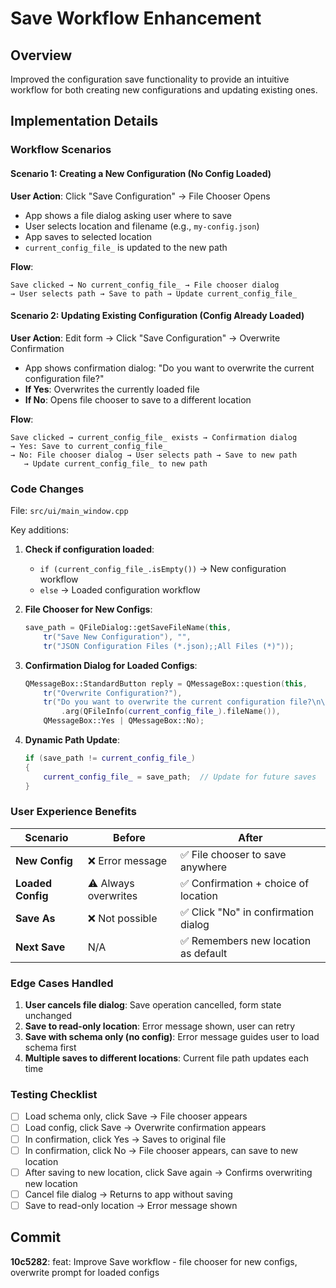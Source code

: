 # Save Workflow Enhancement

## Overview
Improved the configuration save functionality to provide an intuitive workflow for both creating new configurations and updating existing ones.

## Implementation Details

### Workflow Scenarios

#### Scenario 1: Creating a New Configuration (No Config Loaded)
**User Action**: Click "Save Configuration" → File Chooser Opens
- App shows a file dialog asking user where to save
- User selects location and filename (e.g., `my-config.json`)
- App saves to selected location
- `current_config_file_` is updated to the new path

**Flow**:
```
Save clicked → No current_config_file_ → File chooser dialog
→ User selects path → Save to path → Update current_config_file_
```

#### Scenario 2: Updating Existing Configuration (Config Already Loaded)
**User Action**: Edit form → Click "Save Configuration" → Overwrite Confirmation
- App shows confirmation dialog: "Do you want to overwrite the current configuration file?"
- **If Yes**: Overwrites the currently loaded file
- **If No**: Opens file chooser to save to a different location

**Flow**:
```
Save clicked → current_config_file_ exists → Confirmation dialog
→ Yes: Save to current_config_file_
→ No: File chooser dialog → User selects path → Save to new path
   → Update current_config_file_ to new path
```

### Code Changes
File: `src/ui/main_window.cpp`

Key additions:
1. **Check if configuration loaded**:
   - `if (current_config_file_.isEmpty())` → New configuration workflow
   - `else` → Loaded configuration workflow

2. **File Chooser for New Configs**:
   ```cpp
   save_path = QFileDialog::getSaveFileName(this,
       tr("Save New Configuration"), "",
       tr("JSON Configuration Files (*.json);;All Files (*)"));
   ```

3. **Confirmation Dialog for Loaded Configs**:
   ```cpp
   QMessageBox::StandardButton reply = QMessageBox::question(this,
       tr("Overwrite Configuration?"),
       tr("Do you want to overwrite the current configuration file?\n\nFile: %1")
           .arg(QFileInfo(current_config_file_).fileName()),
       QMessageBox::Yes | QMessageBox::No);
   ```

4. **Dynamic Path Update**:
   ```cpp
   if (save_path != current_config_file_)
   {
       current_config_file_ = save_path;  // Update for future saves
   }
   ```

### User Experience Benefits

| Scenario | Before | After |
|----------|--------|-------|
| **New Config** | ❌ Error message | ✅ File chooser to save anywhere |
| **Loaded Config** | ⚠️ Always overwrites | ✅ Confirmation + choice of location |
| **Save As** | ❌ Not possible | ✅ Click "No" in confirmation dialog |
| **Next Save** | N/A | ✅ Remembers new location as default |

### Edge Cases Handled

1. **User cancels file dialog**: Save operation cancelled, form state unchanged
2. **Save to read-only location**: Error message shown, user can retry
3. **Save with schema only (no config)**: Error message guides user to load schema first
4. **Multiple saves to different locations**: Current file path updates each time

### Testing Checklist

- [ ] Load schema only, click Save → File chooser appears
- [ ] Load config, click Save → Overwrite confirmation appears
- [ ] In confirmation, click Yes → Saves to original file
- [ ] In confirmation, click No → File chooser appears, can save to new location
- [ ] After saving to new location, click Save again → Confirms overwriting new location
- [ ] Cancel file dialog → Returns to app without saving
- [ ] Save to read-only location → Error message shown

## Commit
**10c5282**: feat: Improve Save workflow - file chooser for new configs, overwrite prompt for loaded configs
